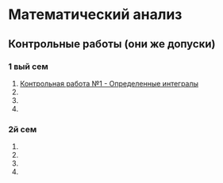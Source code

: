 # Математический анализ

## Контрольные работы (они же допуски)

### 1 вый сем
1. [Контрольная работа №1 - Определенные интегралы](https://github.com/whitekeep/vpr12/blob/main/matanal/kontr/kr1.md)
2.
3.
4.

### 2й сем
1. 
2.
3.
4.
